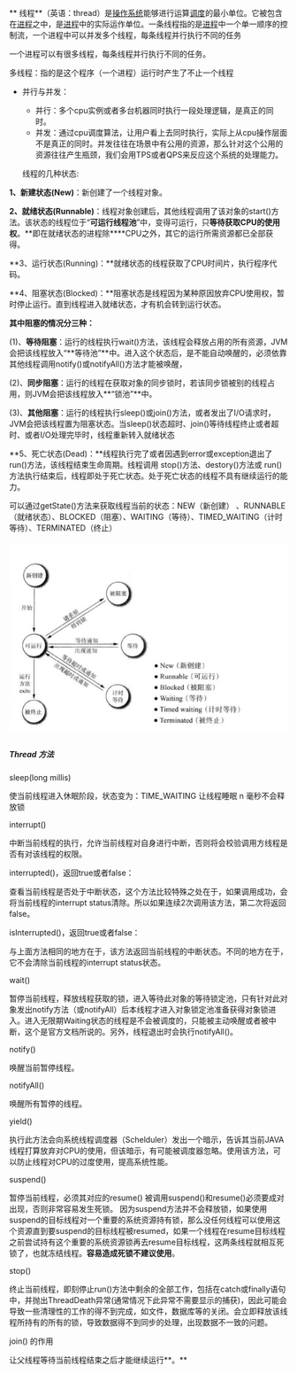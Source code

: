 **	线程**（英语：thread）是[操作系统](https://baike.baidu.com/item/操作系统)能够进行运算[调度](https://baike.baidu.com/item/调度)的最小单位。它被包含在[进程](https://baike.baidu.com/item/进程)之中，是[进程](https://baike.baidu.com/item/进程)中的实际运作单位。一条线程指的是[进程](https://baike.baidu.com/item/进程)中一个单一顺序的控制流，一个进程中可以并发多个线程，每条线程并行执行不同的任务

一个进程可以有很多线程，每条线程并行执行不同的任务。

多线程：指的是这个程序（一个进程）运行时产生了不止一个线程

* 并行与并发：

  * 并行：多个cpu实例或者多台机器同时执行一段处理逻辑，是真正的同时。
  * 并发：通过cpu调度算法，让用户看上去同时执行，实际上从cpu操作层面不是真正的同时。并发往往在场景中有公用的资源，那么针对这个公用的资源往往产生瓶颈，我们会用TPS或者QPS来反应这个系统的处理能力。

  线程的几种状态:

**1、新建状态\(New\)**：新创建了一个线程对象。

**2、就绪状态\(Runnable\)**：线程对象创建后，其他线程调用了该对象的start\(\)方法。该状态的线程位于“**可运行线程池**”中，变得可运行，只**等待获取CPU的使用权**。**即在就绪状态的进程除\*\***CPU之外，其它的运行所需资源都已全部获得。

**3、运行状态\(Running\)：**就绪状态的线程获取了CPU时间片，执行程序代码。

**4、阻塞状态\(Blocked\)：**阻塞状态是线程因为某种原因放弃CPU使用权，暂时停止运行。直到线程进入就绪状态，才有机会转到运行状态。

**其中阻塞的情况分三种：**

\(1\)、**等待阻塞**：运行的线程执行wait\(\)方法，该线程会释放占用的所有资源，JVM会把该线程放入“**等待池”**中。进入这个状态后，是不能自动唤醒的，必须依靠其他线程调用notify\(\)或notifyAll\(\)方法才能被唤醒，

\(2\)、**同步阻塞**：运行的线程在获取对象的同步锁时，若该同步锁被别的线程占用，则JVM会把该线程放入**“锁池”**中。

\(3\)、**其他阻塞**：运行的线程执行sleep\(\)或join\(\)方法，或者发出了I/O请求时，JVM会把该线程置为阻塞状态。当sleep\(\)状态超时、join\(\)等待线程终止或者超时、或者I/O处理完毕时，线程重新转入就绪状态

**5、死亡状态\(Dead\)：**线程执行完了或者因遇到error或exception退出了run\(\)方法，该线程结束生命周期。线程调用 stop\(\)方法、destory\(\)方法或 run\(\)方法执行结束后，线程即处于死亡状态。处于死亡状态的线程不具有继续运行的能力。

可以通过getState\(\)方法来获取线程当前的状态：NEW（新创建） 、RUNNABLE（就绪状态）、BLOCKED（阻塞）、WAITING（等待）、TIMED\_WAITING（计时等待）、TERMINATED（终止）

##### ![](/assets/thread1.png)

##### 

##### Thread 方法

sleep\(long millis\)

使当前线程进入休眠阶段，状态变为：TIME\_WAITING 让线程睡眠 n 毫秒不会释放锁

interrupt\(\)

中断当前线程的执行，允许当前线程对自身进行中断，否则将会校验调用方线程是否有对该线程的权限。

interrupted\(\)，返回true或者false：

查看当前线程是否处于中断状态，这个方法比较特殊之处在于，如果调用成功，会将当前线程的interrupt status清除。所以如果连续2次调用该方法，第二次将返回false。

isInterrupted\(\)，返回true或者false：

与上面方法相同的地方在于，该方法返回当前线程的中断状态。不同的地方在于，它不会清除当前线程的interrupt status状态。

wait\(\)

暂停当前线程，释放线程获取的锁，进入等待此对象的等待锁定池，只有针对此对象发出notify方法（或notifyAll）后本线程才进入对象锁定池准备获得对象锁进入。进入无限期Waiting状态的线程是不会被调度的，只能被主动唤醒或者被中断，这个是官方文档所说的。另外，线程退出时会执行notifyAll()。

notify\(\)

唤醒当前暂停线程。

notifyAll\(\)

唤醒所有暂停的线程。

yield\(\)

执行此方法会向系统线程调度器（Schelduler）发出一个暗示，告诉其当前JAVA线程打算放弃对CPU的使用，但该暗示，有可能被调度器忽略。使用该方法，可以防止线程对CPU的过度使用，提高系统性能。

suspend()

暂停当前线程，必须其对应的resume() 被调用suspend()和resume()必须要成对出现，否则非常容易发生死锁。
因为suspend方法并不会释放锁，如果使用suspend的目标线程对一个重要的系统资源持有锁，那么没任何线程可以使用这个资源直到要suspend的目标线程被resumed，如果一个线程在resume目标线程之前尝试持有这个重要的系统资源锁再去resume目标线程，这两条线程就相互死锁了，也就冻结线程。**容易造成死锁不建议使用**。

stop()

终止当前线程，即刻停止run()方法中剩余的全部工作，包括在catch或finally语句中，并抛出ThreadDeath异常(通常情况下此异常不需要显示的捕获)，因此可能会导致一些清理性的工作的得不到完成，如文件，数据库等的关闭。会立即释放该线程所持有的所有的锁，导致数据得不到同步的处理，出现数据不一致的问题。

join() 的作用

让父线程等待当前线程结束之后才能继续运行**。**


